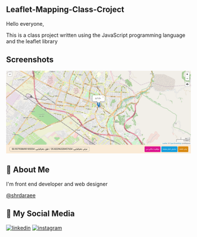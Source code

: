 ## Leaflet-Mapping-Class-Croject

Hello everyone,

This is a class project written using the JavaScript programming language and the leaflet library

## Screenshots

![App Screenshot](Screenshot.png)

## 🚀 About Me

I'm front end developer and web designer

[@shrdaraee](https://www.github.com/shrdaraee)

## 🔗 My Social Media

[![linkedin](https://img.shields.io/badge/linkedin-0A66C2?style=for-the-badge&logo=linkedin&logoColor=white)](https://www.linkedin.com/in/sahar-daraee-bb2a62219/)
[![instagram](https://img.shields.io/badge/instagram-0A66C2?style=for-the-badge&logo=instagram&logoColor=white)](instagram.com/sahardaraee_)
